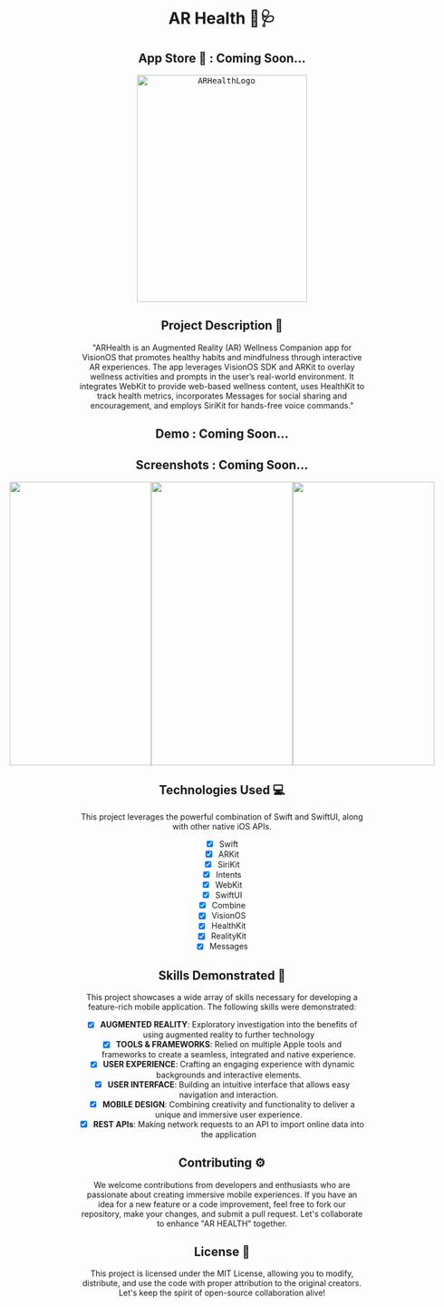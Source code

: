<div align="center">

# AR Health 🥽🩺

## App Store  : Coming Soon...

<kbd>
    <img src="https://github.com/user-attachments/files/17628984/ARHealthLogo.pdf" alt="ARHealthLogo" width="300" height="400">
</kbd>

## Project Description 🎨

"ARHealth is an Augmented Reality (AR) Wellness Companion app for VisionOS that promotes healthy habits and mindfulness through interactive AR experiences. The app leverages VisionOS SDK and ARKit to overlay wellness activities and prompts in the user’s real-world environment. It integrates WebKit to provide web-based wellness content, uses HealthKit to track health metrics, incorporates Messages for social sharing and encouragement, and employs SiriKit for hands-free voice commands."

## Demo : Coming Soon...

## Screenshots : Coming Soon...

<div style="display: flex; justify-content: center; align-items: center;">
    <kbd>
        <img src="" alt="" width="250" height="500">
    </kbd>
    <kbd>
        <img src="" alt="" width="250" height="500">
    </kbd>
    <kbd>
        <img src="" alt="" width="250" height="500">
    </kbd>
</div>

## Technologies Used 💻

This project leverages the powerful combination of Swift and SwiftUI, along with other native iOS APIs.

- [x] Swift
- [x] ARKit
- [x] SiriKit
- [x] Intents
- [x] WebKit
- [x] SwiftUI
- [x] Combine
- [x] VisionOS
- [x] HealthKit
- [x] RealityKit
- [x] Messages

## Skills Demonstrated 🥋

This project showcases a wide array of skills necessary for developing a feature-rich mobile application. The following skills were demonstrated:

- [x] **AUGMENTED REALITY**: Exploratory investigation into the benefits of using augmented reality to further technology
- [x] **TOOLS & FRAMEWORKS**: Relied on multiple Apple tools and frameworks to create a seamless, integrated and native experience.
- [x] **USER EXPERIENCE**: Crafting an engaging experience with dynamic backgrounds and interactive elements.
- [x] **USER INTERFACE**: Building an intuitive interface that allows easy navigation and interaction.
- [x] **MOBILE DESIGN**: Combining creativity and functionality to deliver a unique and immersive user experience.
- [x] **REST APIs**: Making network requests to an API to import online data into the application

## Contributing ⚙️

We welcome contributions from developers and enthusiasts who are passionate about creating immersive mobile experiences. If you have an idea for a new feature or a code improvement, feel free to fork our repository, make your changes, and submit a pull request. Let's collaborate to enhance "AR HEALTH" together.

## License 🪪

This project is licensed under the MIT License, allowing you to modify, distribute, and use the code with proper attribution to the original creators. Let's keep the spirit of open-source collaboration alive!

</div>
